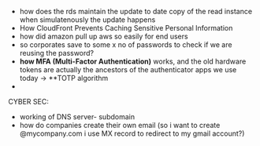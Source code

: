 

- how does the rds maintain the update to date copy of the read instance when simulatenously the update happens
- How CloudFront Prevents Caching Sensitive Personal Information
- how did amazon pull up aws so easily for end users
- so corporates save to some x no of passwords to check if we are reusing the password?
- **how MFA (Multi-Factor Authentication)** works, and the old hardware tokens are actually the ancestors of the authenticator apps we use today -> **TOTP algorithm 
- 


CYBER SEC:
- working of DNS server- subdomain
- how do companies create their own email (so i want to create @mycompany.com i use MX record to redirect to my gmail account?)
